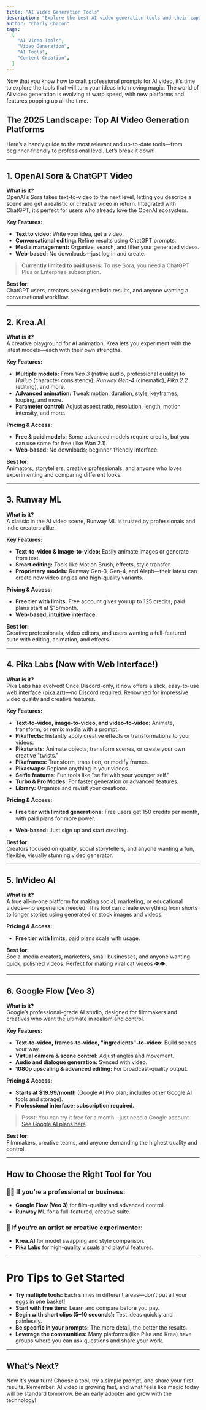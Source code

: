 ```yaml
---
title: "AI Video Generation Tools"
description: "Explore the best AI video generation tools and their capabilities for creating moving content"
author: "Charly Chacón"
tags:
  [
    "AI Video Tools",
    "Video Generation",
    "AI Tools",
    "Content Creation",
  ]
---
```


Now that you know how to craft professional prompts for AI video, it’s time to explore the tools that will turn your ideas into moving magic. The world of AI video generation is evolving at warp speed, with new platforms and features popping up all the time.

## The 2025 Landscape: Top AI Video Generation Platforms

Here’s a handy guide to the most relevant and up-to-date tools—from beginner-friendly to professional level. Let’s break it down!

---

## 1. **OpenAI Sora & ChatGPT Video**

**What is it?**  
OpenAI’s Sora takes text-to-video to the next level, letting you describe a scene and get a realistic or creative video in return. Integrated with ChatGPT, it’s perfect for users who already love the OpenAI ecosystem.

**Key Features:**

- **Text to video:** Write your idea, get a video.
- **Conversational editing:** Refine results using ChatGPT prompts.
- **Media management:** Organize, search, and filter your generated videos.
- **Web-based:** No downloads—just log in and create.

> **Currently limited to paid users:** To use Sora, you need a ChatGPT Plus or Enterprise subscription.

**Best for:**  
ChatGPT users, creators seeking realistic results, and anyone wanting a conversational workflow.

---

## 2. **Krea.AI**

**What is it?**  
A creative playground for AI animation, Krea lets you experiment with the latest models—each with their own strengths.

**Key Features:**

- **Multiple models:** From _Veo 3_ (native audio, professional quality) to _Hailuo_ (character consistency), _Runway Gen-4_ (cinematic), _Pika 2.2_ (editing), and more.
- **Advanced animation:** Tweak motion, duration, style, keyframes, looping, and more.
- **Parameter control:** Adjust aspect ratio, resolution, length, motion intensity, and more.

**Pricing & Access:**

- **Free & paid models:** Some advanced models require credits, but you can use some for free (like Wan 2.1).
- **Web-based:** No downloads; beginner-friendly interface.

**Best for:**  
Animators, storytellers, creative professionals, and anyone who loves experimenting and comparing different looks.

---

## 3. **Runway ML**

**What is it?**  
A classic in the AI video scene, Runway ML is trusted by professionals and indie creators alike.

**Key Features:**

- **Text-to-video & image-to-video:** Easily animate images or generate from text.
- **Smart editing:** Tools like Motion Brush, effects, style transfer.
- **Proprietary models:** Runway Gen-3, Gen-4, and Aleph—their latest can create new video angles and high-quality variants.

**Pricing & Access:**

- **Free tier with limits:** Free account gives you up to 125 credits; paid plans start at $15/month.
- **Web-based, intuitive interface.**

**Best for:**  
Creative professionals, video editors, and users wanting a full-featured suite with editing, animation, and effects.

---

## 4. **Pika Labs (Now with Web Interface!)**

**What is it?**  
Pika Labs has evolved! Once Discord-only, it now offers a slick, easy-to-use web interface ([pika.art](https://pika.art))—no Discord required. Renowned for impressive video quality and creative features.

**Key Features:**

- **Text-to-video, image-to-video, and video-to-video:** Animate, transform, or remix media with a prompt.
- **Pikaffects:** Instantly apply creative effects or transformations to your videos.
- **Pikatwists:** Animate objects, transform scenes, or create your own creative "twists."
- **Pikaframes:** Transform, transition, or modify frames.
- **Pikaswaps:** Replace anything in your videos.
- **Selfie features:** Fun tools like "selfie with your younger self."
- **Turbo & Pro Modes:** For faster generation or advanced features.
- **Library:** Organize and revisit your creations.

**Pricing & Access:**

- **Free tier with limited generations:** Free users get 150 credits per month, with paid plans for more power.

- **Web-based:** Just sign up and start creating.

**Best for:**  
Creators focused on quality, social storytellers, and anyone wanting a fun, flexible, visually stunning video generator.

---

## 5. **InVideo AI**

**What is it?**  
A true all-in-one platform for making social, marketing, or educational videos—no experience needed. This tool can create everything from shorts to longer stories using generated or stock images and videos.

**Pricing & Access:**

- **Free tier with limits,** paid plans scale with usage.

**Best for:**  
Social media creators, marketers, small businesses, and anyone wanting quick, polished videos. Perfect for making viral cat videos 👁️‍👁️.

---

## 6. **Google Flow (Veo 3)**

**What is it?**  
Google’s professional-grade AI studio, designed for filmmakers and creatives who want the ultimate in realism and control.

**Key Features:**

- **Text-to-video, frames-to-video, "ingredients"-to-video:** Build scenes your way.
- **Virtual camera & scene control:** Adjust angles and movement.
- **Audio and dialogue generation:** Synced with video.
- **1080p upscaling & advanced editing:** For broadcast-quality output.

**Pricing & Access:**

- **Starts at $19.99/month** (Google AI Pro plan; includes other Google AI tools and storage).
- **Professional interface; subscription required.**

> Pssst: You can try it free for a month—just need a Google account. [See Google AI plans here](https://one.google.com/about/google-ai-plans/).

**Best for:**  
Filmmakers, creative teams, and anyone demanding the highest quality and control.

---

## How to Choose the Right Tool for You

### 👩‍💼 **If you’re a professional or business:**

- **Google Flow (Veo 3)** for film-quality and advanced control.
- **Runway ML** for a full-featured, creative suite.

### 🎨 **If you’re an artist or creative experimenter:**

- **Krea.AI** for model swapping and style comparison.
- **Pika Labs** for high-quality visuals and playful features.

---

# Pro Tips to Get Started

- **Try multiple tools:** Each shines in different areas—don’t put all your eggs in one basket!
- **Start with free tiers:** Learn and compare before you pay.
- **Begin with short clips (5–10 seconds):** Test ideas quickly and painlessly.
- **Be specific in your prompts:** The more detail, the better the results.
- **Leverage the communities:** Many platforms (like Pika and Krea) have groups where you can ask questions and share your work.

---

## What’s Next?

Now it’s your turn! Choose a tool, try a simple prompt, and share your first results. Remember: AI video is growing fast, and what feels like magic today will be standard tomorrow. Be an early adopter and grow with the technology!
